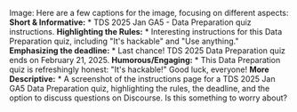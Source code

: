 Image: Here are a few captions for the image, focusing on different aspects:
**Short & Informative:** * TDS 2025 Jan GA5 - Data Preparation quiz
instructions. **Highlighting the Rules:** * Interesting instructions for this
Data Preparation quiz, including "It's hackable" and "Use anything."
**Emphasizing the deadline:** * Last chance! TDS 2025 Data Preparation quiz
ends on February 21, 2025. **Humorous/Engaging:** * This Data Preparation quiz
is refreshingly honest: "It's hackable!" Good luck, everyone! **More
Descriptive:** * A screenshot of the instructions page for a TDS 2025 Jan GA5
Data Preparation quiz, highlighting the rules, the deadline, and the option to
discuss questions on Discourse.
Is this something to worry about?